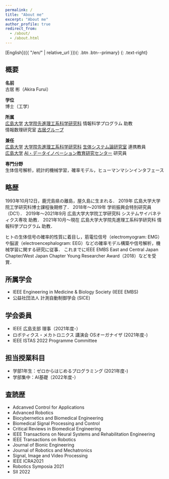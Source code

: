 ```yaml
---
permalink: /
title: "About me"
excerpt: "About me"
author_profile: true
redirect_from: 
  - /about/
  - /about.html
---
```


[English]({{ "/en/" | relative_url }}){: .btn .btn--primary}
{: .text-right}


## 概要

**名前**<br>
古居 彬（Akira Furui）

**学位**<br>
博士（工学）

**所属**<br>
[広島大学](https://www.hiroshima-u.ac.jp/) [大学院先進理工系科学研究科](https://www.hiroshima-u.ac.jp/adse) 情報科学プログラム 助教
<br>情報数理研究室 [古居グループ](https://home.hiroshima-u.ac.jp/furui/)

**兼任**<br>
[広島大学](https://www.hiroshima-u.ac.jp/) [大学院先進理工系科学研究科](https://www.hiroshima-u.ac.jp/adse) [生体システム論研究室](https://bsys.hiroshima-u.ac.jp) 連携教員<br>
[広島大学](https://www.hiroshima-u.ac.jp/) [AI・データイノベーション教育研究センター](https://www.hiroshima-u.ac.jp/aidi) 研究員


**専門分野**<br>
生体信号解析，統計的機械学習，確率モデル，ヒューマンマシンインタフェース

## 略歴

1993年10月12日，鹿児島県の離島，屋久島に生まれる．
2019年 広島大学大学院工学研究科博士課程後期修了．
2018年〜2019年 学術振興会特別研究員（DC1）．
2019年〜2021年9月 広島大学大学院工学研究科 システムサイバネティクス専攻 助教．
2021年10月〜現在 広島大学大学院先進理工系科学研究科 情報科学プログラム 助教．

ヒトの生体信号の確率的性質に着目し，筋電位信号（electromyogram: EMG）や脳波（electroencephalogram: EEG）などの確率モデル構築や信号解析，機械学習に関する研究に従事．
これまでにIEEE EMBS East and Central Japan Chapter/West Japan Chapter Young Researcher Award（2018）などを受賞．

## 所属学会

- IEEE Engineering in Medicine & Biology Society (IEEE EMBS)
- 公益社団法人 計測自動制御学会 (SICE)

## 学会委員

- IEEE 広島支部 理事（2021年度-）
- ロボティクス・メカトロニクス 講演会 OSオーガナイザ (2021年度-)
- IEEE ISTAS 2022 Programme Committee

## 担当授業科目

- 学部1年生：ゼロからはじめるプログラミング (2021年度-)
- 学部集中：AI基礎（2022年度-）

## 査読歴

- Adcanved Control for Applications
- Advanced Robotics
- Biocybernetics and Biomedical Engineering
- Biomedical Signal Processing and Control
- Critical Reviews in Biomedical Engineering
- IEEE Transactions on Neural Systems and Rehabilitation Engineering
- IEEE Transactions on Robotics
- Journal of Bionic Engineering
- Journal of Robotics and Mechatronics
- Signal, Image and Video Processing
- IEEE ICRA2021
- Robotics Symposia 2021
- SII 2022
